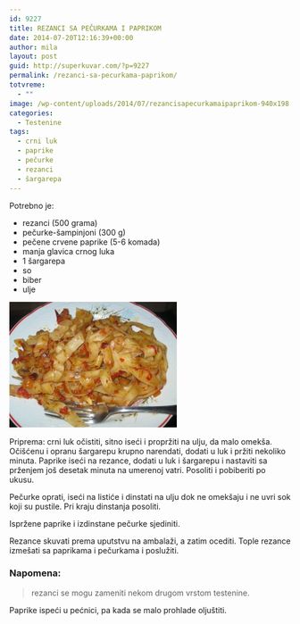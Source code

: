 ```yaml
---
id: 9227
title: REZANCI SA PEČURKAMA I PAPRIKOM
date: 2014-07-20T12:16:39+00:00
author: mila
layout: post
guid: http://superkuvar.com/?p=9227
permalink: /rezanci-sa-pecurkama-paprikom/
totvreme:
  - ""
image: /wp-content/uploads/2014/07/rezancisapecurkamaipaprikom-940x198.jpg
categories:
  - Testenine
tags:
  - crni luk
  - paprike
  - pečurke
  - rezanci
  - šargarepa
---
```

Potrebno je:

  * rezanci (500 grama)
  * pečurke-šampinjoni (300 g)
  * pečene crvene paprike (5-6 komada)
  * manja glavica crnog luka
  * 1 šargarepa
  * so
  * biber
  * ulje

[<img class="alignnone size-medium wp-image-9229" src="/wp-content/uploads/2014/07/rezancisapecurkamaipaprikom-300x225.jpg" alt="rezancisapecurkamaipaprikom" width="300" height="225" />](/wp-content/uploads/2014/07/rezancisapecurkamaipaprikom.jpg)

Priprema: crni luk očistiti, sitno iseći i propržiti na ulju, da malo omekša. Očišćenu i opranu šargarepu krupno narendati, dodati u luk i pržiti nekoliko minuta. Paprike iseći na rezance, dodati u luk i šargarepu i nastaviti sa prženjem još desetak minuta na umerenoj vatri. Posoliti i pobiberiti po ukusu.

Pečurke oprati, iseći na listiće i dinstati na ulju dok ne omekšaju i ne uvri sok koji su pustile. Pri kraju dinstanja posoliti.

Ispržene paprike i izdinstane pečurke sjediniti.

Rezance skuvati prema uputstvu na ambalaži, a zatim ocediti. Tople rezance izmešati sa paprikama i pečurkama i poslužiti.

### Napomena:
> rezanci se mogu zameniti nekom drugom vrstom testenine.

Paprike ispeći u pećnici, pa kada se malo prohlade oljuštiti.